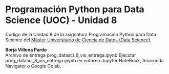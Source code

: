 # Programación Python para Data Science (UOC) - Unidad 8

Código de la Unidad 8 de la asignatura Programación Python para Data Science del [Máster Universitario de Ciencia de Datos (Data Science)](http://estudios.uoc.edu/es/masters-universitarios/data-science/presentacion).

**Borja Villena Pardo**    
Archivo de entrega prog_datasci_8_vis_entrega.ipynb
Ejecutar prog_datasci_8_vis_entrega.ipynb en entorno Jupyter NoteBook, Anaconda Navigator o Google Colab.
